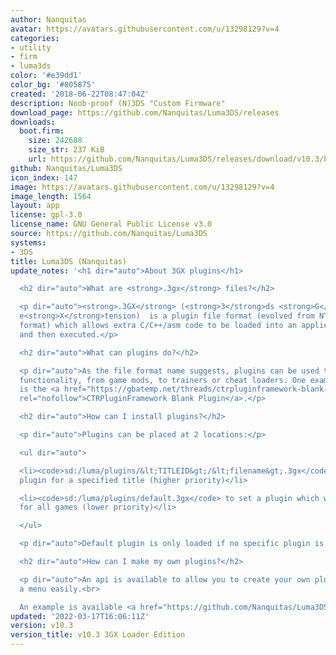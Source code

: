 ```yaml
---
author: Nanquitas
avatar: https://avatars.githubusercontent.com/u/13298129?v=4
categories:
- utility
- firm
- luma3ds
color: '#e39dd1'
color_bg: '#805875'
created: '2018-06-22T08:47:04Z'
description: Noob-proof (N)3DS "Custom Firmware"
download_page: https://github.com/Nanquitas/Luma3DS/releases
downloads:
  boot.firm:
    size: 242688
    size_str: 237 KiB
    url: https://github.com/Nanquitas/Luma3DS/releases/download/v10.3/boot.firm
github: Nanquitas/Luma3DS
icon_index: 147
image: https://avatars.githubusercontent.com/u/13298129?v=4
image_length: 1564
layout: app
license: gpl-3.0
license_name: GNU General Public License v3.0
source: https://github.com/Nanquitas/Luma3DS
systems:
- 3DS
title: Luma3DS (Nanquitas)
update_notes: '<h1 dir="auto">About 3GX plugins</h1>

  <h2 dir="auto">What are <strong>.3gx</strong> files?</h2>

  <p dir="auto"><strong>.3GX</strong> (<strong>3</strong>ds <strong>G</strong>ame
  e<strong>X</strong>tension)  is a plugin file format (evolved from NTR''s <strong>.plg</strong>
  format) which allows extra C/C++/asm code to be loaded into an application at runtime
  and then executed.</p>

  <h2 dir="auto">What can plugins do?</h2>

  <p dir="auto">As the file format name suggests, plugins can be used to extend game
  functionality, from game mods, to trainers or cheat loaders. One example of a plugin
  is the <a href="https://gbatemp.net/threads/ctrpluginframework-blank-plugin-now-with-action-replay.487729/"
  rel="nofollow">CTRPluginFramework Blank Plugin</a>.</p>

  <h2 dir="auto">How can I install plugins?</h2>

  <p dir="auto">Plugins can be placed at 2 locations:</p>

  <ul dir="auto">

  <li><code>sd:/luma/plugins/&lt;TITLEID&gt;/&lt;filename&gt;.3gx</code> to set a
  plugin for a specified title (higher priority)</li>

  <li><code>sd:/luma/plugins/default.3gx</code> to set a plugin which would be loaded
  for all games (lower priority)</li>

  </ul>

  <p dir="auto">Default plugin is only loaded if no specific plugin is found.</p>

  <h2 dir="auto">How can I make my own plugins?</h2>

  <p dir="auto">An api is available to allow you to create your own plugins using
  a menu easily.<br>

  An example is available <a href="https://github.com/Nanquitas/Luma3DS-Plugin-sample">here</a>.</p>'
updated: '2022-03-17T16:06:11Z'
version: v10.3
version_title: v10.3 3GX Loader Edition
---
```

